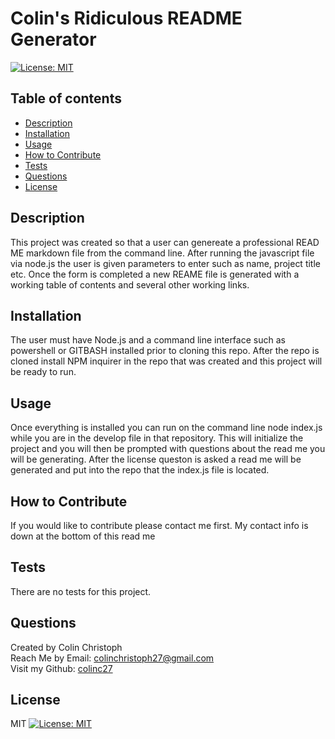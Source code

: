 # Colin's Ridiculous README Generator<br>
   [![License: MIT](https://img.shields.io/badge/License-MIT-yellow.svg)](https://choosealicense.com/licenses/mit/)
  ## Table of contents
  - [Description](#description)
  - [Installation](#installation)
  - [Usage](#usage)
  - [How to Contribute](#contribute)
  - [Tests](#tests)
  - [Questions](#questions)
  - [License](#license)
  ## Description <a name="description"></a>
  This project was created so that a user can genereate a professional READ ME markdown file from the command line. After running the javascript file via node.js the user is given parameters to enter such as name, project title etc. Once the form is completed a new REAME file is generated  with a working table of contents and several other working links.
  ## Installation <a name="installation"></a>
  The user must have Node.js and a command line interface such as powershell or GITBASH installed prior to cloning this repo. After the repo is cloned install NPM inquirer in the repo that was created and this project will be ready to run.
  ## Usage <a name="usage"></a>
  Once everything is installed you can run on the command line node index.js while you are in the develop file in that repository. This will initialize the project and you will then be prompted with questions about the read me you will be generating. After the license queston is asked a read me will be generated and put into the repo that the index.js file is located.
  ## How to Contribute <a name="contribute"></a>
  If you would like to contribute please contact me first. My contact info is down at the bottom of this read me
  ## Tests <a name="tests"></a>
  There are no tests for this project.
  ## Questions <a name="questions"></a>
  Created by Colin Christoph<br>
  Reach Me by Email: [colinchristoph27@gmail.com](mailto:colinchristoph27@gmail.com)<br>
  Visit my Github: [colinc27](https://github.com/colinc27)
  ## License <a name="license"></a>
  MIT
  [![License: MIT](https://img.shields.io/badge/License-MIT-yellow.svg)](https://choosealicense.com/licenses/mit/)